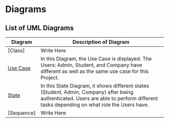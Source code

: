 # Diagrams

## List of UML Diagrams

| Diagram | Description of Diagram |
| ------------------------------------------------------------------------- | --------------------------------------------------------------------------- |
| [Class]                                                                                                          | Write Here                                                                           |
| [Use Case](https://github.com/LucasStevenson/CS151-CareerQ/blob/main/diagrams/useCaseDiagram.drawio.pdf)         | In this Diagram, the Use Case is displayed. The Users: Admin, Student, and Company have different as well as the same use case for this Project.                                                                            |
| [State](https://github.com/LucasStevenson/CS151-CareerQ/blob/main/diagrams/stateDiagram.drawio.pdf)              | In this State Diagram, it shows different states (Student, Admin, Company) after being authenticated. Users are able to perform different tasks depending on what role the Users have.                                                                            |
| [Sequence]                                                                                                       | Write Here                                                                           |

